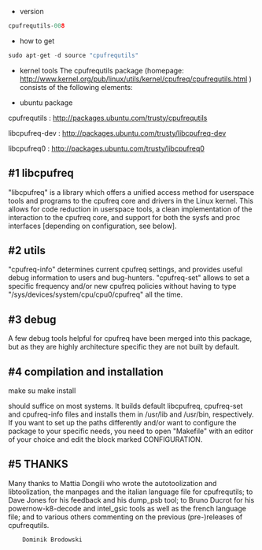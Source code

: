 
*   version

```cpp
cpufrequtils-008
```

*   how to get

```cpp
sudo apt-get -d source "cpufrequtils"
```


*   kernel tools
The cpufrequtils package (homepage:
http://www.kernel.org/pub/linux/utils/kernel/cpufreq/cpufrequtils.html )
consists of the following elements:

*   ubuntu package

cpufrequtils    :   http://packages.ubuntu.com/trusty/cpufrequtils

libcpufreq-dev  :   http://packages.ubuntu.com/trusty/libcpufreq-dev

libcpufreq0     :   http://packages.ubuntu.com/trusty/libcpufreq0


#1   libcpufreq
----------

"libcpufreq" is a library which offers a unified access method for userspace
tools and programs to the cpufreq core and drivers in the Linux kernel. This
allows for code reduction in userspace tools, a clean implementation of
the interaction to the cpufreq core, and support for both the sysfs and proc
interfaces [depending on configuration, see below].


#2  utils
-----

"cpufreq-info" determines current cpufreq settings, and provides useful
debug information to users and bug-hunters.
"cpufreq-set" allows to set a specific frequency and/or new cpufreq policies
without having to type "/sys/devices/system/cpu/cpu0/cpufreq" all the time.


#3  debug
-----

A few debug tools helpful for cpufreq have been merged into this package,
but as they are highly architecture specific they are not built by default.


#4  compilation and installation
----------------------------

make
su
make install

should suffice on most systems. It builds default libcpufreq,
cpufreq-set and cpufreq-info files and installs them in /usr/lib and
/usr/bin, respectively. If you want to set up the paths differently and/or
want to configure the package to your specific needs, you need to open
"Makefile" with an editor of your choice and edit the block marked
CONFIGURATION.


#5  THANKS
------
Many thanks to Mattia Dongili who wrote the autotoolization and
libtoolization, the manpages and the italian language file for cpufrequtils;
to Dave Jones for his feedback and his dump_psb tool; to Bruno Ducrot for his
powernow-k8-decode and intel_gsic tools as well as the french language file;
and to various others commenting on the previous (pre-)releases of
cpufrequtils.


        Dominik Brodowski
